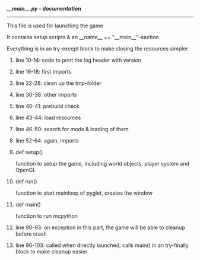 ***\_\_main__.py - documentation***
___
This file is used for launching the game

It contains setup scripts & an \_\_name__ == "\_\_main__"-section

Everything is in an try-except block to make closing the resources simpler

1. line 10-14: code to print the log header with version
2. line 16-18: first imports
3. line 22-28: clean up the tmp-folder
4. line 30-38: other imports
5. line 40-41: prebuild check
6. line 43-44: load resources
7. line 46-50: search for mods & loading of them
8. line 52-64: again, imports
9. def setup()
    
    function to setup the game, including world objects, player system and OpenGL
    
10. def run()
    
    function to start mainloop of pyglet, creates the window
    
11. def main()
    
    function to run mcpython
    
12. line 90-93: on exception in this part, the game will be able to cleanup before crash

13. line 96-103: called when directly launched, calls main() in an 
try-finally block to make cleanup easier